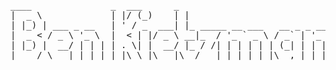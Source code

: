 <pre>
____               _  ___      _                             
|  _ \             | |/ (_)    | |                            
| |_) | ___ _ __   | ' / _  ___| |_ _____ __ ___   __ _ _ __  
|  _ < / _ \ '_ \  |  < | |/ _ \ __|_  / '_ ` _ \ / _` | '_ \ 
| |_) |  __/ | | | | . \| |  __/ |_ / /| | | | | | (_| | | | |
|____/ \___|_| |_| |_|\_\_|\___|\__/___|_| |_| |_|\__,_|_| |_|
</pre>

